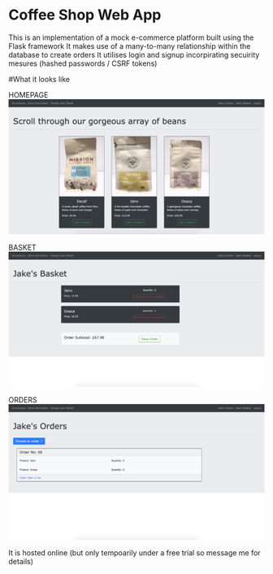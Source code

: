 # Coffee Shop Web App
This is an implementation of a mock e-commerce platform built using the Flask framework
It makes use of a many-to-many relationship within the database to create orders
It utilises login and signup incorpirating secuirity mesures (hashed passwords / CSRF tokens)

#What it looks like

HOMEPAGE
![Homepage](https://github.com/CodeDann/WebApp-CW2/blob/main/README-images/homepage.png?raw=true)

BASKET
![Homepage](https://github.com/CodeDann/WebApp-CW2/blob/main/README-images/basket.png?raw=true)

ORDERS
![Homepage](https://github.com/CodeDann/WebApp-CW2/blob/main/README-images/orders.png?raw=true)

It is hosted online (but only tempoarily under a free trial so message me for details)
